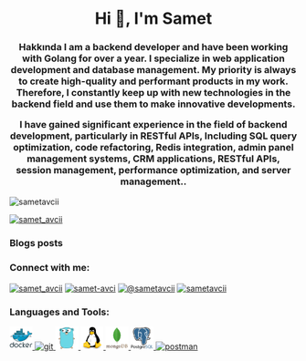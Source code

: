 <h1 align="center">Hi 👋, I'm Samet</h1>
<h3 align="center">Hakkında
I am a backend developer and have been working with Golang for over a year. I specialize in web application development and database management. My priority is always to create high-quality and performant products in my work. Therefore, I constantly keep up with new technologies in the backend field and use them to make innovative developments.

I have gained significant experience in the field of backend development, particularly in RESTful APIs, Including SQL query optimization, code refactoring, Redis integration, admin panel management systems, CRM applications, RESTful APIs, session management, performance optimization, and server management..</h3>

<p align="left"> <img src="https://komarev.com/ghpvc/?username=sametavcii&label=Profile%20views&color=0e75b6&style=flat" alt="sametavcii" /> </p>

<p align="left"> <a href="https://twitter.com/samet_avcii" target="blank"><img src="https://img.shields.io/twitter/follow/samet_avcii?logo=twitter&style=for-the-badge" alt="samet_avcii" /></a> </p>

### Blogs posts
<!-- BLOG-POST-LIST:START -->
<!-- BLOG-POST-LIST:END -->

<h3 align="left">Connect with me:</h3>
<p align="left">
<a href="https://twitter.com/samet_avcii" target="blank"><img align="center" src="https://raw.githubusercontent.com/rahuldkjain/github-profile-readme-generator/master/src/images/icons/Social/twitter.svg" alt="samet_avcii" height="30" width="40" /></a>
<a href="https://linkedin.com/in/samet-avci" target="blank"><img align="center" src="https://raw.githubusercontent.com/rahuldkjain/github-profile-readme-generator/master/src/images/icons/Social/linked-in-alt.svg" alt="samet-avci" height="30" width="40" /></a>
<a href="https://medium.com/@sametavcii" target="blank"><img align="center" src="https://raw.githubusercontent.com/rahuldkjain/github-profile-readme-generator/master/src/images/icons/Social/medium.svg" alt="@sametavcii" height="30" width="40" /></a>
<a href="https://www.hackerrank.com/sametavcii" target="blank"><img align="center" src="https://raw.githubusercontent.com/rahuldkjain/github-profile-readme-generator/master/src/images/icons/Social/hackerrank.svg" alt="sametavcii" height="30" width="40" /></a>
</p>

<h3 align="left">Languages and Tools:</h3>
<p align="left"> <a href="https://www.docker.com/" target="_blank" rel="noreferrer"> <img src="https://raw.githubusercontent.com/devicons/devicon/master/icons/docker/docker-original-wordmark.svg" alt="docker" width="40" height="40"/> </a> <a href="https://git-scm.com/" target="_blank" rel="noreferrer"> <img src="https://www.vectorlogo.zone/logos/git-scm/git-scm-icon.svg" alt="git" width="40" height="40"/> </a> <a href="https://golang.org" target="_blank" rel="noreferrer"> <img src="https://raw.githubusercontent.com/devicons/devicon/master/icons/go/go-original.svg" alt="go" width="40" height="40"/> </a> <a href="https://www.linux.org/" target="_blank" rel="noreferrer"> <img src="https://raw.githubusercontent.com/devicons/devicon/master/icons/linux/linux-original.svg" alt="linux" width="40" height="40"/> </a> <a href="https://www.mongodb.com/" target="_blank" rel="noreferrer"> <img src="https://raw.githubusercontent.com/devicons/devicon/master/icons/mongodb/mongodb-original-wordmark.svg" alt="mongodb" width="40" height="40"/> </a> <a href="https://www.postgresql.org" target="_blank" rel="noreferrer"> <img src="https://raw.githubusercontent.com/devicons/devicon/master/icons/postgresql/postgresql-original-wordmark.svg" alt="postgresql" width="40" height="40"/> </a> <a href="https://postman.com" target="_blank" rel="noreferrer"> <img src="https://www.vectorlogo.zone/logos/getpostman/getpostman-icon.svg" alt="postman" width="40" height="40"/> </a> </p>
